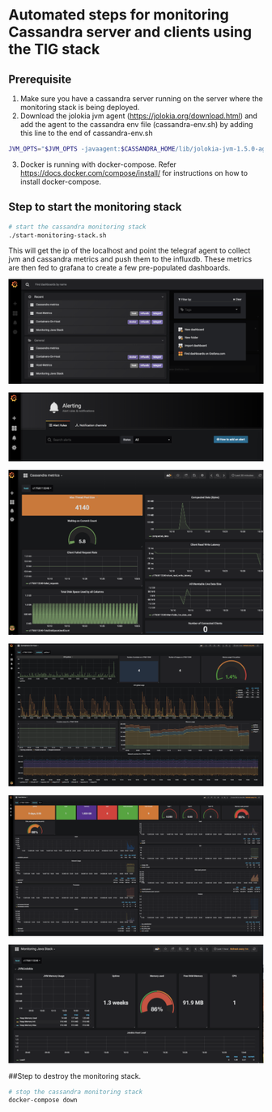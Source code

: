 # Automated steps for monitoring Cassandra server and clients using the TIG stack

## Prerequisite
1. Make sure you have a cassandra server running on the server where the monitoring stack is being deployed.
2. Download the jolokia jvm agent (https://jolokia.org/download.html) and add the agent to the cassandra env file (cassandra-env.sh) by adding this line to the end of cassandra-env.sh

```bash
JVM_OPTS="$JVM_OPTS -javaagent:$CASSANDRA_HOME/lib/jolokia-jvm-1.5.0-agent.jar=port=8778,host=0.0.0.0"
```
3. Docker is running with docker-compose. Refer https://docs.docker.com/compose/install/ for instructions on how to install docker-compose.

## Step to start the monitoring stack

```bash
# start the cassandra monitoring stack
./start-monitoring-stack.sh
```
This will get the ip of the localhost and point the telegraf agent to collect jvm and cassandra metrics and push them to the influxdb. 
These metrics are then fed to grafana to create a few pre-populated dashboards.

![PrePopulatedDashboards](images/PrePoulatedDashboards.png)

![AlertRules](images/AlertRules.png)

![CassandraMetrics](images/Cassandra-Metrics-PrePopulated.png)

![DockerContainerMetrics](images/DockerContainerMetrics-PrePoluated.png)

![HostMetrics](images/HostMetrics-PrePoulated.png)

![JVMStats](images/JVMStats-PrePopulated.png)


##Step to destroy the monitoring stack.

```bash
# stop the cassandra monitoring stack
docker-compose down
```

